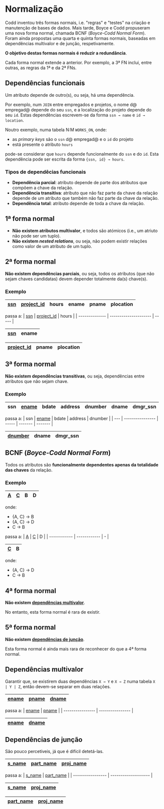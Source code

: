 # Normalização
Codd inventou três formas normais, i.e. "regras" e "testes" na criação e manutenção de bases de dados. Mais tarde, Boyce e Codd propuseram uma nova forma normal, chamada BCNF (*Boyce-Codd Normal Form*). Foram ainda propostas uma quarta e quinta formas normais, baseadas em dependências multivalor e de junção, respetivamente.

**O objetivo destas formas normais é reduzir a redundância**.

Cada forma normal extende a anterior. Por exemplo, a 3ª FN inclui, entre outras, as regras da 1ª e da 2ª FNs.

## Dependências funcionais
Um atributo depende de outro(s), ou seja, há uma dependência.

Por exemplo, num `JOIN` entre empregados e projetos, o nome d@ empregad@ depende do seu `ssn`, e a localização do projeto depende do seu `id`. Estas dependências escrevem-se da forma `ssn → name` e `id → location`.

Noutro exemplo, numa tabela N:M `WORKS_ON`, onde:

- as *primary keys* são o `ssn` d@ empregad@ e o `id` do projeto
- está presente o atributo `hours`

pode-se considerar que `hours` depende funcionalmente do `ssn` e do `id`. Esta dependência pode ser escrita da forma `{ssn, id} → hours`.

### Tipos de dependêcias funcionais
- **Dependência parcial**: atributo depende de parte dos atributos que compõem a chave da relação.
- **Dependência transitiva**: atributo que não faz parte da chave da relação depende de um atributo que também não faz parte da chave da relação.
- **Dependência total**: atributo depende de toda a chave da relação.

## 1ª forma normal
- **Não existem atributos multivalor**, e todos são atómicos (i.e., um atriuto não pode ser um tuplo).
- **Não existem *nested relations***, ou seja, não podem existir relações como valor de um atributo de um tuplo.

## 2ª forma normal
**Não existem dependências parciais**, ou seja, todos os atributos (que não sejam chaves candidatas) devem depender totalmente da(s) chave(s).

### Exemplo
| <ins>ssn</ins> | <ins>project_id</ins> | hours | ename | pname | plocation |
| -------------- | --------------------- | ----- | ----- | ----- | --------- |

passa a:
| <ins>ssn</ins> | <ins>project_id</ins> | hours |
| -------------- | --------------------- | ----- |

| <ins>ssn</ins> | ename |
| -------------- | ----- |

| <ins>project_id</ins> | pname | plocation |
| --------------------- | ----- | --------- |

## 3ª forma normal
**Não existem dependências transitivas**, ou seja, dependências entre atributos que não sejam chave.

### Exemplo
| ssn | <ins>ename</ins> | bdate | address | dnumber | dname | dmgr_ssn |
| --- | ---------------- | ----- | ------- | ------- | ----- | -------- |

passa a:
| ssn | <ins>ename</ins> | bdate | address | dnumber |
| --- | ---------------- | ----- | ------- | ------- |

| <ins>dnumber</ins> | dname | dmgr_ssn |
| ------------------ | ----- | -------- |

## BCNF (*Boyce-Codd Normal Form*)
Todos os atributos são **funcionalmente dependentes apenas da totalidade das chaves** da relação.

### Exemplo
| <ins>A</ins> | <ins>C</ins> | B | D |
| ------------ | ------------ | - | - |

onde:
- {A, C} → B
- {A, C} → D
- C -> B

passa a:
| <ins>A</ins> | <ins>C</ins> | D |
| ------------ | ------------ | - |

| <ins>C</ins> | B |
| ------------ | - |

onde:
- {A, C} → D
- C → B

## 4ª forma normal
**Não existem [dependências multivalor](#dependências-multivalor)**.

No entanto, esta forma normal é rara de existir.

## 5ª forma normal
**Não existem [dependências de junção](#dependências-de-junção)**.

Esta forma normal é ainda mais rara de reconhecer do que a 4ª forma normal. 

## Dependências multivalor
Garantir que, se existirem duas dependências `X → Y` e `X → Z` numa tabela `X | Y | Z`, então devem-se separar em duas relações.

| <ins>ename</ins> | <ins>pname</ins> | <ins>dname</ins> |
| ---------------- | ---------------- | ---------------- |

passa a:
| <ins>ename</ins> | <ins>pname</ins> |
| ---------------- | ---------------- |

| <ins>ename</ins> | <ins>dname</ins> |
| ---------------- | ---------------- |

## Dependências de junção

São pouco percetíveis, já que é difícil detetá-las.

| <ins>s_name</ins> | <ins>part_name</ins> | <ins>proj_name</ins> |
| ----------------- | -------------------- | -------------------- |

passa a:
| <ins>s_name</ins> | <ins>part_name</ins> |
| ----------------- | -------------------- |

| <ins>s_name</ins> | <ins>proj_name</ins> |
| ----------------- | -------------------- |

| <ins>part_name</ins> | <ins>proj_name</ins> |
| -------------------- | -------------------- |